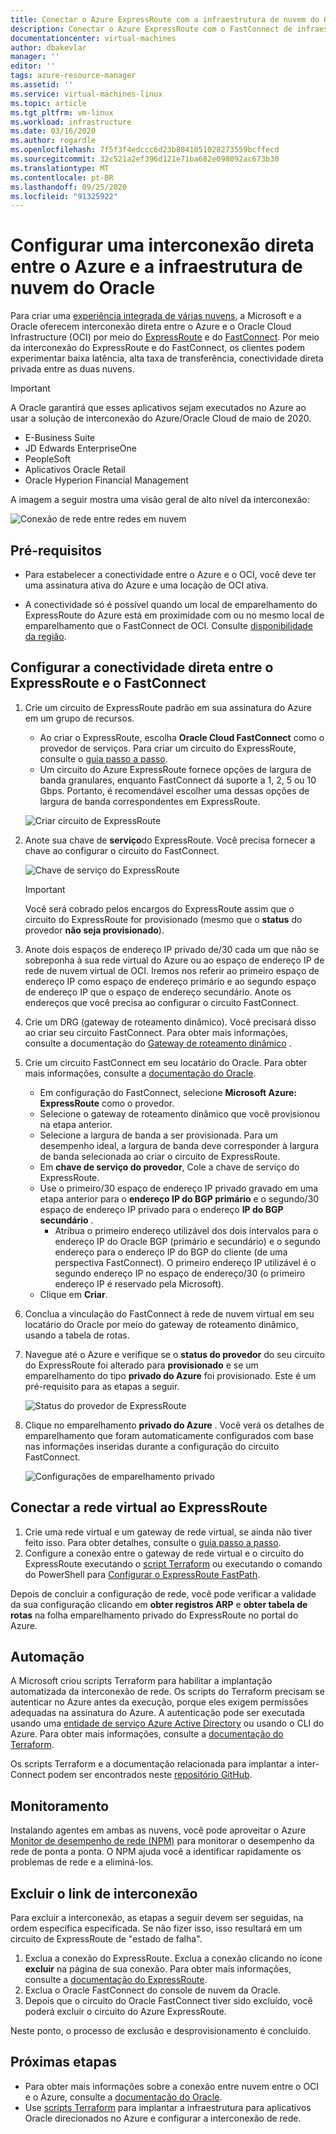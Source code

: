 ```yaml
---
title: Conectar o Azure ExpressRoute com a infraestrutura de nuvem do Oracle | Microsoft Docs
description: Conectar o Azure ExpressRoute com o FastConnect de infraestrutura de nuvem da Oracle (OCI) para habilitar soluções de aplicativos Oracle entre nuvem
documentationcenter: virtual-machines
author: dbakevlar
manager: ''
editor: ''
tags: azure-resource-manager
ms.assetid: ''
ms.service: virtual-machines-linux
ms.topic: article
ms.tgt_pltfrm: vm-linux
ms.workload: infrastructure
ms.date: 03/16/2020
ms.author: rogardle
ms.openlocfilehash: 7f5f3f4edccc6d23b8041051028273559bcffecd
ms.sourcegitcommit: 32c521a2ef396d121e71ba682e098092ac673b30
ms.translationtype: MT
ms.contentlocale: pt-BR
ms.lasthandoff: 09/25/2020
ms.locfileid: "91325922"
---
```

# <a name="set-up-a-direct-interconnection-between-azure-and-oracle-cloud-infrastructure"></a>Configurar uma interconexão direta entre o Azure e a infraestrutura de nuvem do Oracle  

Para criar uma [experiência integrada de várias nuvens](oracle-oci-overview.md), a Microsoft e a Oracle oferecem interconexão direta entre o Azure e o Oracle Cloud Infrastructure (OCI) por meio do [ExpressRoute](../../../expressroute/expressroute-introduction.md) e do [FastConnect](https://docs.cloud.oracle.com/iaas/Content/Network/Concepts/fastconnectoverview.htm). Por meio da interconexão do ExpressRoute e do FastConnect, os clientes podem experimentar baixa latência, alta taxa de transferência, conectividade direta privada entre as duas nuvens.

> [!IMPORTANT]
> A Oracle garantirá que esses aplicativos sejam executados no Azure ao usar a solução de interconexão do Azure/Oracle Cloud de maio de 2020.
> * E-Business Suite
> * JD Edwards EnterpriseOne
> * PeopleSoft
> * Aplicativos Oracle Retail
> * Oracle Hyperion Financial Management

A imagem a seguir mostra uma visão geral de alto nível da interconexão:

![Conexão de rede entre redes em nuvem](media/configure-azure-oci-networking/azure-oci-connect.png)

## <a name="prerequisites"></a>Pré-requisitos

* Para estabelecer a conectividade entre o Azure e o OCI, você deve ter uma assinatura ativa do Azure e uma locação de OCI ativa.

* A conectividade só é possível quando um local de emparelhamento do ExpressRoute do Azure está em proximidade com ou no mesmo local de emparelhamento que o FastConnect de OCI. Consulte [disponibilidade da região](oracle-oci-overview.md#region-availability).

## <a name="configure-direct-connectivity-between-expressroute-and-fastconnect"></a>Configurar a conectividade direta entre o ExpressRoute e o FastConnect

1. Crie um circuito de ExpressRoute padrão em sua assinatura do Azure em um grupo de recursos. 
    * Ao criar o ExpressRoute, escolha **Oracle Cloud FastConnect** como o provedor de serviços. Para criar um circuito do ExpressRoute, consulte o [guia passo a passo](../../../expressroute/expressroute-howto-circuit-portal-resource-manager.md).
    * Um circuito do Azure ExpressRoute fornece opções de largura de banda granulares, enquanto FastConnect dá suporte a 1, 2, 5 ou 10 Gbps. Portanto, é recomendável escolher uma dessas opções de largura de banda correspondentes em ExpressRoute.

    ![Criar circuito de ExpressRoute](media/configure-azure-oci-networking/exr-create-new.png)
1. Anote sua chave de **serviço**do ExpressRoute. Você precisa fornecer a chave ao configurar o circuito do FastConnect.

    ![Chave de serviço do ExpressRoute](media/configure-azure-oci-networking/exr-service-key.png)

    > [!IMPORTANT]
    > Você será cobrado pelos encargos do ExpressRoute assim que o circuito do ExpressRoute for provisionado (mesmo que o **status** do provedor **não seja provisionado**).

1. Anote dois espaços de endereço IP privado de/30 cada um que não se sobreponha à sua rede virtual do Azure ou ao espaço de endereço IP de rede de nuvem virtual de OCI. Iremos nos referir ao primeiro espaço de endereço IP como espaço de endereço primário e ao segundo espaço de endereço IP que o espaço de endereço secundário. Anote os endereços que você precisa ao configurar o circuito FastConnect.
1. Crie um DRG (gateway de roteamento dinâmico). Você precisará disso ao criar seu circuito FastConnect. Para obter mais informações, consulte a documentação do [Gateway de roteamento dinâmico](https://docs.cloud.oracle.com/iaas/Content/Network/Tasks/managingDRGs.htm) .
1. Crie um circuito FastConnect em seu locatário do Oracle. Para obter mais informações, consulte a [documentação do Oracle](https://docs.cloud.oracle.com/iaas/Content/Network/Concepts/azure.htm).
  
    * Em configuração do FastConnect, selecione **Microsoft Azure: ExpressRoute** como o provedor.
    * Selecione o gateway de roteamento dinâmico que você provisionou na etapa anterior.
    * Selecione a largura de banda a ser provisionada. Para um desempenho ideal, a largura de banda deve corresponder à largura de banda selecionada ao criar o circuito de ExpressRoute.
    * Em **chave de serviço do provedor**, Cole a chave de serviço do ExpressRoute.
    * Use o primeiro/30 espaço de endereço IP privado gravado em uma etapa anterior para o **endereço IP do BGP primário** e o segundo/30 espaço de endereço IP privado para o endereço **IP do BGP secundário** .
        * Atribua o primeiro endereço utilizável dos dois intervalos para o endereço IP do Oracle BGP (primário e secundário) e o segundo endereço para o endereço IP do BGP do cliente (de uma perspectiva FastConnect). O primeiro endereço IP utilizável é o segundo endereço IP no espaço de endereço/30 (o primeiro endereço IP é reservado pela Microsoft).
    * Clique em **Criar**.
1. Conclua a vinculação do FastConnect à rede de nuvem virtual em seu locatário do Oracle por meio do gateway de roteamento dinâmico, usando a tabela de rotas.
1. Navegue até o Azure e verifique se o **status do provedor** do seu circuito do ExpressRoute foi alterado para **provisionado** e se um emparelhamento do tipo **privado do Azure** foi provisionado. Este é um pré-requisito para as etapas a seguir.

    ![Status do provedor de ExpressRoute](media/configure-azure-oci-networking/exr-provider-status.png)
1. Clique no emparelhamento **privado do Azure** . Você verá os detalhes de emparelhamento que foram automaticamente configurados com base nas informações inseridas durante a configuração do circuito FastConnect.

    ![Configurações de emparelhamento privado](media/configure-azure-oci-networking/exr-private-peering.png)

## <a name="connect-virtual-network-to-expressroute"></a>Conectar a rede virtual ao ExpressRoute

1. Crie uma rede virtual e um gateway de rede virtual, se ainda não tiver feito isso. Para obter detalhes, consulte o [guia passo a passo](../../../expressroute/expressroute-howto-add-gateway-portal-resource-manager.md).
1. Configure a conexão entre o gateway de rede virtual e o circuito do ExpressRoute executando o [script Terraform](https://github.com/microsoft/azure-oracle/tree/master/InterConnect-2) ou executando o comando do PowerShell para [Configurar o ExpressRoute FastPath](../../../expressroute/expressroute-howto-linkvnet-arm.md#configure-expressroute-fastpath).

Depois de concluir a configuração de rede, você pode verificar a validade da sua configuração clicando em **obter registros ARP** e **obter tabela de rotas** na folha emparelhamento privado do ExpressRoute no portal do Azure.

## <a name="automation"></a>Automação

A Microsoft criou scripts Terraform para habilitar a implantação automatizada da interconexão de rede. Os scripts do Terraform precisam se autenticar no Azure antes da execução, porque eles exigem permissões adequadas na assinatura do Azure. A autenticação pode ser executada usando uma [entidade de serviço Azure Active Directory](../../../active-directory/develop/app-objects-and-service-principals.md#service-principal-object) ou usando o CLI do Azure. Para obter mais informações, consulte a [documentação do Terraform](https://www.terraform.io/docs/providers/azurerm/auth/azure_cli.html).

Os scripts Terraform e a documentação relacionada para implantar a inter-Connect podem ser encontrados neste [repositório GitHub](https://aka.ms/azureociinterconnecttf).

## <a name="monitoring"></a>Monitoramento

Instalando agentes em ambas as nuvens, você pode aproveitar o Azure [Monitor de desempenho de rede (NPM)](../../../expressroute/how-to-npm.md) para monitorar o desempenho da rede de ponta a ponta. O NPM ajuda você a identificar rapidamente os problemas de rede e a eliminá-los.

## <a name="delete-the-interconnect-link"></a>Excluir o link de interconexão

Para excluir a interconexão, as etapas a seguir devem ser seguidas, na ordem específica especificada. Se não fizer isso, isso resultará em um circuito de ExpressRoute de "estado de falha".

1. Exclua a conexão do ExpressRoute. Exclua a conexão clicando no ícone **excluir** na página de sua conexão. Para obter mais informações, consulte a [documentação do ExpressRoute](../../../expressroute/expressroute-howto-linkvnet-portal-resource-manager.md#delete-a-connection-to-unlink-a-vnet).
1. Exclua o Oracle FastConnect do console de nuvem da Oracle.
1. Depois que o circuito do Oracle FastConnect tiver sido excluído, você poderá excluir o circuito do Azure ExpressRoute.

Neste ponto, o processo de exclusão e desprovisionamento é concluído.

## <a name="next-steps"></a>Próximas etapas

* Para obter mais informações sobre a conexão entre nuvem entre o OCI e o Azure, consulte a [documentação do Oracle](https://docs.cloud.oracle.com/iaas/Content/Network/Concepts/azure.htm).
* Use [scripts Terraform](https://aka.ms/azureociinterconnecttf) para implantar a infraestrutura para aplicativos Oracle direcionados no Azure e configurar a interconexão de rede. 
